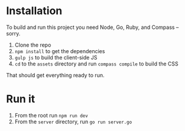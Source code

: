 # Installation

To build and run this project you need Node, Go, Ruby, and Compass – sorry.

1. Clone the repo
2. `npm install` to get the dependencies
3. `gulp js` to build the client-side JS
4. `cd` to the `assets` directory and run `compass compile` to build the CSS

That should get everything ready to run.

# Run it

1. From the root run `npm run dev`
2. From the `server` directory, run `go run server.go`

